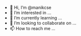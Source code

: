- 👋 Hi, I’m @manikcse
- 👀 I’m interested in ...
- 🌱 I’m currently learning ...
- 💞️ I’m looking to collaborate on ...
- 📫 How to reach me ...

<!---
manikcse/manikcse is a ✨ special ✨ repository because its `README.md` (this file) appears on your GitHub profile.
You can click the Preview link to take a look at your changes.
--->
